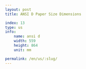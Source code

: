 ```yaml
---
layout: post
title: ANSI D Paper Size Dimensions

index: 13
type: us
info:
    name: ansi d
    width: 559
    height: 864
    unit: mm

permalink: /en/us/:slug/
---
```



